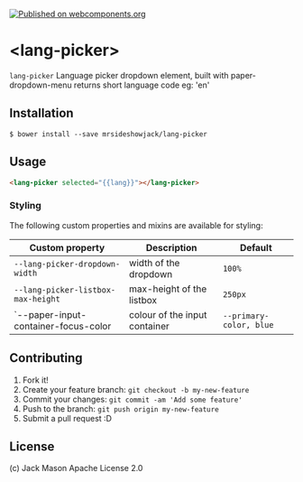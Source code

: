 [![Published on webcomponents.org](https://img.shields.io/badge/webcomponents.org-published-blue.svg)](https://www.webcomponents.org/element/mrsideshowjack/lang-picker)


# \<lang-picker\>

`lang-picker` Language picker dropdown element, built with paper-dropdown-menu returns short language code eg: 'en'

## Installation

```
$ bower install --save mrsideshowjack/lang-picker
```

## Usage

<!--
```
<custom-element-demo>
  <template>
    <link rel="import" href="lang-picker.html">
  </template>
</custom-element-demo>
```
-->
```html
<lang-picker selected="{{lang}}"></lang-picker>
```


### Styling

The following custom properties and mixins are available for styling:

Custom property | Description | Default
----------------|-------------|----------
`--lang-picker-dropdown-width` | width of the dropdown | `100%`
`--lang-picker-listbox-max-height` | max-height of the listbox | `250px`
`--paper-input-container-focus-color | colour of the input container | `--primary-color, blue`

## Contributing

1. Fork it!
2. Create your feature branch: `git checkout -b my-new-feature`
3. Commit your changes: `git commit -am 'Add some feature'`
4. Push to the branch: `git push origin my-new-feature`
5. Submit a pull request :D

## License

(c) Jack Mason Apache License 2.0
